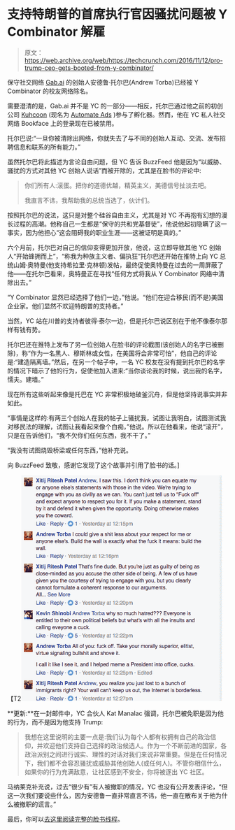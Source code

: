# 支持特朗普的首席执行官因骚扰问题被 Y Combinator 解雇

> 原文：<https://web.archive.org/web/https://techcrunch.com/2016/11/12/pro-trump-ceo-gets-booted-from-y-combinator/>

保守社交网络 [Gab.ai](https://web.archive.org/web/20230407072959/https://gab.ai/) 的创始人安德鲁·托尔巴(Andrew Torba)已经被 Y Combinator 的校友网络除名。

需要澄清的是，Gab.ai 并不是 YC 的一部分——相反，托尔巴通过他之前的初创公司 [Kuhcoon](https://web.archive.org/web/20230407072959/https://gab.ai/) (现名为 [Automate Ads](https://web.archive.org/web/20230407072959/https://automateads.com/) )参与了孵化器。然而，他在 YC 私人社交网络 Bookface 上的登录现在已被禁用。

托尔巴说:“一旦你被清除出网络，你就失去了与不同的创始人互动、交流、发布招聘信息和联系的所有能力。”

虽然托尔巴将此描述为言论自由问题，但 YC 告诉 BuzzFeed 他是因为“以威胁、骚扰的方式对其他 YC 创始人说话”而被开除的，尤其是在脸书的评论中:

> 你们所有人:滚蛋。把你的道德优越，精英主义，美德信号扯淡去吧。
> 
> 我直言不讳，我帮助我的总统当选了，伙计们。

按照托尔巴的说法，这只是对整个硅谷自由主义，尤其是对 YC 不再抱有幻想的漫长过程的高潮。他称自己一生都是“保守的共和党基督徒”，他说他起初隐瞒了这一事实，因为他担心“这会阻碍我的职业生涯——这被证明是真的。”

六个月前，托尔巴对自己的信仰变得更加开放，他说，这立即导致其他 YC 创始人“开始蜂拥而上”，“称我为种族主义者、偏执狂”托尔巴还开始在推特上向 YC 总统山姆·奥特曼(他支持希拉里·克林顿)发帖，最终促使奥特曼在过去的一周屏蔽了他——在托尔巴看来，奥特曼正在寻找“任何方式将我从 Y Combinator 网络中清除出去。”

“Y Combinator 显然已经选择了他们一边，”他说。“他们在迎合移民(而不是)美国企业家。他们显然不欢迎特朗普的支持者。”

当然，YC 站在川普的支持者彼得·泰尔一边，但是托尔巴说区别在于他不像泰尔那样有钱有势。

托尔巴还在推特上发布了另一位创始人在脸书的评论截图(该创始人的名字已被删除)，称“作为一名黑人、穆斯林或女性，在美国将会非常可怕”，他自己的评论是:“建造隔离墙。”然后，在另一个帖子中，一名 YC 校友在没有提到托尔巴的名字的情况下暗示了他的行为，促使他加入进来:“当你谈论我的时候，说出我的名字，懦夫。建墙。”

现在所有这些听起来像是托巴在 YC 非常积极地破釜沉舟，但是他坚持说事实并非如此。

“事情是这样的:有两三个创始人在我的帖子上骚扰我，试图让我明白，试图测试我对移民法的理解，试图让我看起来像个白痴，”他说。所以在他看来，他说“滚开”，只是在告诉他们，“我不欠你们任何东西，我不干了。”

“我没有试图烧毁桥梁或任何东西，”他补充说。

向 BuzzFeed 致敬，感谢它发现了这个故事并引用了脸书的话。]

【T2![Andrew Torba Facebook](img/c262f252f7016ece408ecf2a633678aa.png)

**更新:**在一封邮件中，YC 合伙人 Kat Manalac 强调，托尔巴被免职是因为他的行为，而不是因为他支持 Trump:

> 我想在这里说明的主要一点是:我们认为每个人都有权拥有自己的政治信仰，并欢迎他们支持自己选择的政治候选人。作为一个不断前进的国家，各政治派别之间进行诚实、理性的对话对我们来说非常重要。但是在任何情况下，我们都不会容忍骚扰或威胁其他创始人(或任何人)。不管你相信什么，如果你的行为充满敌意，让社区感到不安全，你将被逐出 YC 社区。

马纳莱克补充说，过去“很少有”有人被撤职的情况，YC 也没有公开发表评论，“但这一次我们要说些什么，因为安德鲁一直非常直言不讳，他一直在散布关于他为什么被撤职的谎言。”

最后，你可以[去这里阅读完整的脸书线程](https://web.archive.org/web/20230407072959/https://www.facebook.com/garry/posts/10102671732962523?pnref=story)。